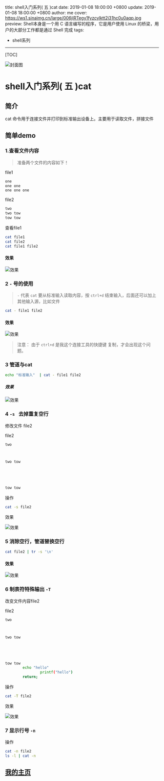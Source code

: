 title: shell入门系列( 五 )cat
date: 2019-01-08 18:00:00 +0800
update: 2019-01-08 18:00:00 +0800
author: me
cover: https://ws1.sinaimg.cn/large/006jIRTegy1fyzcylktt2j31hc0u0aqp.jpg
preview:  Shell本身是一个用 C 语言编写的程序，它是用户使用 Linux 的桥梁，用户的大部分工作都是通过 Shell 完成
tags:

  - shell系列

---

[TOC]

![封面图](https://ws1.sinaimg.cn/large/006jIRTegy1fyzcylktt2j31hc0u0aqp.jpg)

# shell入门系列( 五 )cat

## 简介

cat 命令用于连接文件并打印到标准输出设备上。主要用于读取文件，拼接文件

## 简单demo

### 1.查看文件内容

> 准备两个文件的内容如下！

file1

```bash
one
one one
one one one
```

file2

```bash
two
two tow
tow tow
```

查看file1

```bash
cat file1
cat file2
cat file1 file2
```

#### 效果

![效果](https://ws1.sinaimg.cn/large/006jIRTegy1fyzda96ql7g30ig0abaad.gif)

###  2 `-` 号的使用

> `-` 代表 `cat` 要从标准输入读取内容，按 `ctrl+d` 结束输入，后面还可以加上其他输入源，比如文件

```bash
cat - file1 file2
```

#### 效果

![效果](https://ws1.sinaimg.cn/large/006jIRTegy1fyzdicfm4cg30ig0ab74f.gif)

> 注意： 由于 `ctrl+d` 是我这个连接工具的快捷键 复制，才会出现这个问题。

### 3 管道与cat

```bash
echo "标准输入"  | cat - file1 file2
```

##### 效果

![效果](https://ws1.sinaimg.cn/large/006jIRTegy1fyzephyyylg30ig0abt8q.gif)

### 4 `-s ` 去掉重复空行

修改文件 file2

file2

```bash
two



two tow





tow tow
```

操作

```bash
cat -s file2
```

效果

![效果](https://ws1.sinaimg.cn/large/006jIRTegy1fyzeqlbo4ug30ig0abq2w.gif)

### 5 消除空行，管道替换空行

```bash
cat file2 | tr -s '\n'
```

#### 效果

![效果](https://ws1.sinaimg.cn/large/006jIRTegy1fyzern6sbeg30ig0abglm.gif)

### 6 制表符特殊输出 `-T`

改变文件内容file2

file2

```bash
two



two tow





tow tow
        echo "hello"
                printf("hello")
        return;
```

操作

```bash
cat -T file2
```

效果

![效果](https://ws1.sinaimg.cn/large/006jIRTegy1fyzeveksm6g30ig0abdfu.gif)

### 7 显示行号 `-n`

操作

```bash
cat -n file2
ls -l | cat -n 
```

## [我的主页](https://suveng.github.io/blog/)